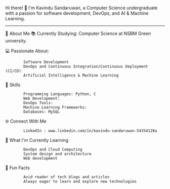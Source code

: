 Hi there! 👋
I'm Kavindu Sandaruwan, a Computer Science undergraduate with a passion for software development, DevOps, and AI & Machine Learning.
_____________________________________________________________________________________________________________________________________

🌟 About Me
   📚 Currently Studying: Computer Science at NSBM Green university.
   
   💻 Passionate About:
            
            Software Development
            DevOps and Continuous Integration/Continuous Deployment (CI/CD)
            Artificial Intelligence & Machine Learning

   🚀 Skills
            
            Programming Languages: Python, C
            Web Development: 
            DevOps Tools: 
            Machine Learning Frameworks:
            Databases: MySQL
         
   🌐 Connect With Me
           
            LinkedIn : www.linkedin.com/in/kavindu-sandaruwan-54354128a


   🌱 What I'm Currently Learning
            
            DevOps and Cloud Computing
            System design and architecture
            Web development


   🎉 Fun Facts
            
            Avid reader of tech blogs and articles
            Always eager to learn and explore new technologies
